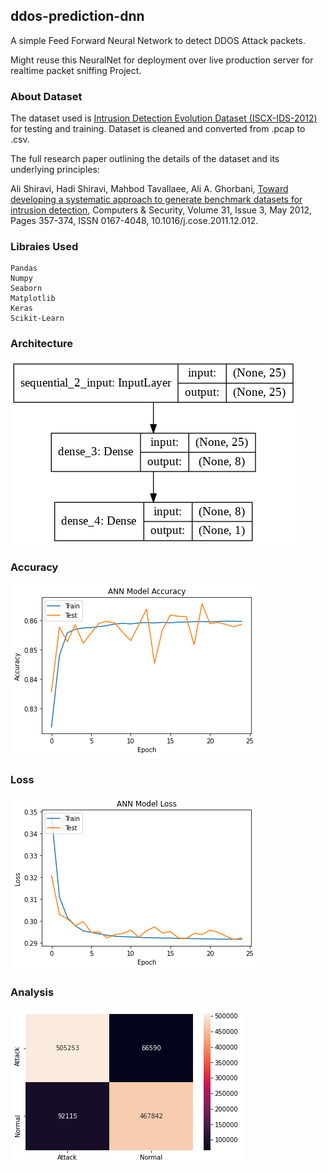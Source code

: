 ## ddos-prediction-dnn
A simple Feed Forward Neural Network to detect DDOS Attack packets.

Might reuse this NeuralNet for deployment over live production server for realtime packet sniffing Project.

### About Dataset

The dataset used is [Intrusion Detection Evolution Dataset (ISCX-IDS-2012)](https://www.unb.ca/cic/datasets/ids.html) for testing and training.
Dataset is cleaned and converted from .pcap to .csv.

The full research paper outlining the details of the dataset and its underlying principles:

Ali Shiravi, Hadi Shiravi, Mahbod Tavallaee, Ali A. Ghorbani, [Toward developing a systematic approach to generate benchmark datasets for intrusion detection](http://www.sciencedirect.com/science/article/pii/S0167404811001672), Computers & Security, Volume 31, Issue 3, May 2012, Pages 357-374, ISSN 0167-4048, 10.1016/j.cose.2011.12.012.

### Libraies Used
```
Pandas
Numpy
Seaborn
Matplotlib
Keras
Scikit-Learn
```

### Architecture
![Architecture](/Images/Architecture.png?raw=true "Graph")

### Accuracy
![Accuracy](/Images/Accuracy.png?raw=true "Graph")

### Loss
![Loss](/Images/Loss.png?raw=true "Graph")

### Analysis
![Analysis](/Images/ConfusionMatrix.png?raw=true "Graph")
